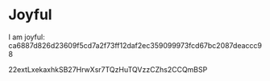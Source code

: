 # Joyful

I am joyful: ca6887d826d23609f5cd7a2f73ff12daf2ec359099973fcd67bc2087deaccc98


22extLxekaxhkSB27HrwXsr7TQzHuTQVzzCZhs2CCQmBSP